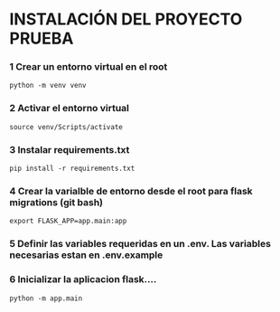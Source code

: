 # INSTALACIÓN DEL PROYECTO PRUEBA

### 1 Crear un entorno virtual en el root

`python -m venv venv`

### 2 Activar el entorno virtual

`source venv/Scripts/activate`

### 3 Instalar requirements.txt

`pip install -r requirements.txt`

### 4 Crear la varialble de entorno desde el root para flask migrations (git bash)

`export FLASK_APP=app.main:app`

### 5 Definir las variables requeridas en un .env. Las variables necesarias estan en .env.example

### 6 Inicializar la aplicacion flask....

`python -m app.main`

